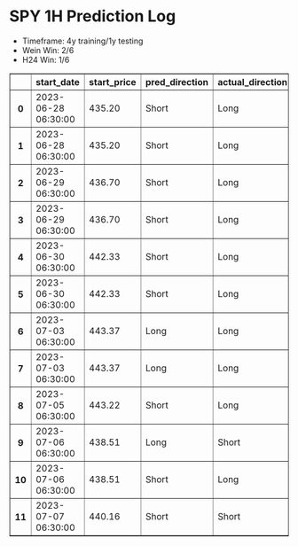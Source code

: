 <h1>SPY 1H Prediction Log</h1>

* Timeframe: 4y training/1y testing
* Wein Win: 2/6
* H24  Win: 1/6
<table border="1" class="dataframe">
  <thead>
    <tr style="text-align: right;">
      <th></th>
      <th>start_date</th>
      <th>start_price</th>
      <th>pred_direction</th>
      <th>actual_direction</th>
      <th>end_date</th>
      <th>end_price</th>
      <th>difference</th>
      <th>model_type</th>
    </tr>
  </thead>
  <tbody>
    <tr>
      <th>0</th>
      <td>2023-06-28 06:30:00</td>
      <td>435.20</td>
      <td>Short</td>
      <td>Long</td>
      <td>2023-06-28 12:00:00</td>
      <td>436.39</td>
      <td>1.19</td>
      <td>Wein</td>
    </tr>
    <tr>
      <th>1</th>
      <td>2023-06-28 06:30:00</td>
      <td>435.20</td>
      <td>Short</td>
      <td>Long</td>
      <td>2023-06-28 12:00:00</td>
      <td>436.39</td>
      <td>1.19</td>
      <td>H24</td>
    </tr>
    <tr>
      <th>2</th>
      <td>2023-06-29 06:30:00</td>
      <td>436.70</td>
      <td>Short</td>
      <td>Long</td>
      <td>2023-06-29 12:00:00</td>
      <td>438.11</td>
      <td>1.41</td>
      <td>H24</td>
    </tr>
    <tr>
      <th>3</th>
      <td>2023-06-29 06:30:00</td>
      <td>436.70</td>
      <td>Short</td>
      <td>Long</td>
      <td>2023-06-29 12:00:00</td>
      <td>438.11</td>
      <td>1.41</td>
      <td>Wein</td>
    </tr>
    <tr>
      <th>4</th>
      <td>2023-06-30 06:30:00</td>
      <td>442.33</td>
      <td>Short</td>
      <td>Long</td>
      <td>2023-06-30 12:00:00</td>
      <td>443.28</td>
      <td>0.95</td>
      <td>Wein</td>
    </tr>
    <tr>
      <th>5</th>
      <td>2023-06-30 06:30:00</td>
      <td>442.33</td>
      <td>Short</td>
      <td>Long</td>
      <td>2023-06-30 12:00:00</td>
      <td>443.28</td>
      <td>0.95</td>
      <td>H24</td>
    </tr>
    <tr>
      <th>6</th>
      <td>2023-07-03 06:30:00</td>
      <td>443.37</td>
      <td>Long</td>
      <td>Long</td>
      <td>2023-07-03 12:00:00</td>
      <td>443.79</td>
      <td>0.42</td>
      <td>H24</td>
    </tr>
    <tr>
      <th>7</th>
      <td>2023-07-03 06:30:00</td>
      <td>443.37</td>
      <td>Long</td>
      <td>Long</td>
      <td>2023-07-03 12:00:00</td>
      <td>443.79</td>
      <td>0.42</td>
      <td>Wein</td>
    </tr>
    <tr>
      <th>8</th>
      <td>2023-07-05 06:30:00</td>
      <td>443.22</td>
      <td>Short</td>
      <td>Long</td>
      <td>2023-07-05 10:00:00</td>
      <td>443.25</td>
      <td>0.03</td>
      <td>H24</td>
    </tr>
    <tr>
      <th>9</th>
      <td>2023-07-06 06:30:00</td>
      <td>438.51</td>
      <td>Long</td>
      <td>Short</td>
      <td>2023-07-06 07:00:00</td>
      <td>437.56</td>
      <td>-0.95</td>
      <td>H24</td>
    </tr>
    <tr>
      <th>10</th>
      <td>2023-07-06 06:30:00</td>
      <td>438.51</td>
      <td>Short</td>
      <td>Long</td>
      <td>2023-07-06 12:00:00</td>
      <td>439.68</td>
      <td>1.17</td>
      <td>Wein</td>
    </tr>
    <tr>
      <th>11</th>
      <td>2023-07-07 06:30:00</td>
      <td>440.16</td>
      <td>Short</td>
      <td>Short</td>
      <td>2023-07-07 07:00:00</td>
      <td>439.94</td>
      <td>-0.22</td>
      <td>Wein</td>
    </tr>
  </tbody>
</table>